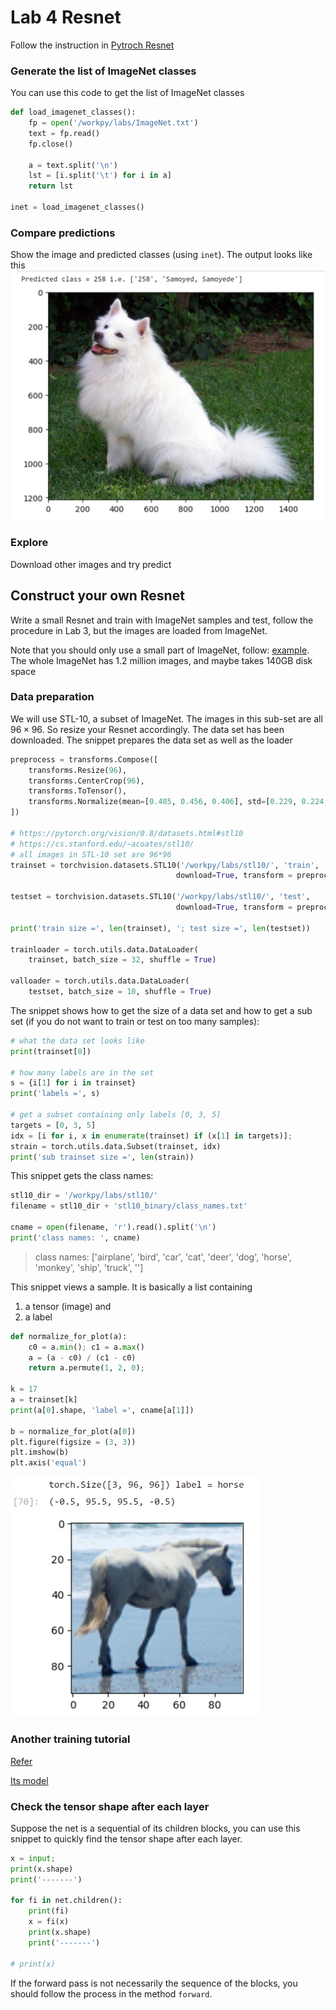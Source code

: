 # Lab 4 Resnet
Follow the instruction in [Pytroch Resnet](https://pytorch.org/hub/pytorch_vision_resnet/)

### Generate the list of ImageNet classes
You can use this code to get the list of ImageNet classes
```python
def load_imagenet_classes():
    fp = open('/workpy/labs/ImageNet.txt')
    text = fp.read()
    fp.close()
    
    a = text.split('\n')
    lst = [i.split('\t') for i in a]
    return lst

inet = load_imagenet_classes()
```

### Compare predictions
Show the image and predicted classes (using `inet`). The output looks like this
<img src="./dog_resnet.png" alt="prediction" width="600"/>

### Explore
Download other images and try predict

## Construct your own Resnet
Write a small Resnet and train with ImageNet samples and test, follow the procedure in Lab 3, but the images are loaded from ImageNet.

Note that you should only use a small part of ImageNet, follow: [example](https://discuss.pytorch.org/t/how-to-get-a-part-of-datasets/82161). The whole ImageNet has 1.2 million images, and maybe takes 140GB disk space

### Data preparation
We will use STL-10, a subset of ImageNet. The images in this sub-set are all $96\times 96$. So resize your Resnet accordingly. The data set has been downloaded. The snippet prepares the data set as well as the loader
```python
preprocess = transforms.Compose([
    transforms.Resize(96),
    transforms.CenterCrop(96),
    transforms.ToTensor(),
    transforms.Normalize(mean=[0.485, 0.456, 0.406], std=[0.229, 0.224, 0.225]),
])

# https://pytorch.org/vision/0.8/datasets.html#stl10
# https://cs.stanford.edu/~acoates/stl10/
# all images in STL-10 set are 96*96
trainset = torchvision.datasets.STL10('/workpy/labs/stl10/', 'train', 
                                     download=True, transform = preprocess)

testset = torchvision.datasets.STL10('/workpy/labs/stl10/', 'test', 
                                     download=True, transform = preprocess)

print('train size =', len(trainset), '; test size =', len(testset))

trainloader = torch.utils.data.DataLoader(
    trainset, batch_size = 32, shuffle = True)

valloader = torch.utils.data.DataLoader(
    testset, batch_size = 10, shuffle = True)
```

The snippet shows how to get the size of a data set and how to get a sub set (if you do not want to train or test on too many samples):
```python
# what the data set looks like
print(trainset[0])

# how many labels are in the set
s = {i[1] for i in trainset}
print('labels =', s)

# get a subset containing only labels [0, 3, 5]
targets = [0, 3, 5]
idx = [i for i, x in enumerate(trainset) if (x[1] in targets)];
strain = torch.utils.data.Subset(trainset, idx)
print('sub trainset size =', len(strain))
```

This snippet gets the class names:
```python
stl10_dir = '/workpy/labs/stl10/'
filename = stl10_dir + 'stl10_binary/class_names.txt'

cname = open(filename, 'r').read().split('\n')
print('class names: ', cname)
```

> class names:  ['airplane', 'bird', 'car', 'cat', 'deer', 'dog', 'horse', 'monkey', 'ship', 'truck', '']

This snippet views a sample. It is basically a list containing 
1) a tensor (image) and
2) a label
    
```python
def normalize_for_plot(a):
    c0 = a.min(); c1 = a.max()
    a = (a - c0) / (c1 - c0)
    return a.permute(1, 2, 0);

k = 17
a = trainset[k]
print(a[0].shape, 'label =', cname[a[1]])

b = normalize_for_plot(a[0])
plt.figure(figsize = (3, 3))
plt.imshow(b)
plt.axis('equal')
```

<img src="./horse_stl10.png" alt="A sample" width="400"/>

### Another training tutorial
[Refer](https://pytorch.org/tutorials/beginner/blitz/cifar10_tutorial.html?highlight=nn%20conv2d)

[Its model](https://pytorch.org/tutorials/beginner/blitz/cifar10_tutorial.html#define-a-convolutional-neural-network)

### Check the tensor shape after each layer
Suppose the net is a sequential of its children blocks, you can use this snippet to quickly find the tensor shape after each layer.
```python
x = input;
print(x.shape)
print('-------')

for fi in net.children():
    print(fi)
    x = fi(x)
    print(x.shape)
    print('-------')

# print(x)
```

If the forward pass is not necessarily the sequence of the blocks, you should follow the process in the method `forward`.
